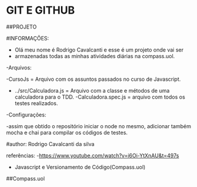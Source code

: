 # GIT E GITHUB

##PROJETO

#INFORMAÇÕES: 

- Olá meu nome é Rodrigo Cavalcanti e esse é um projeto onde vai ser 
- armazenadas todas as minhas atividades diárias na compass.uol.

-Arquivos:

-CursoJs = Arquivo com os assuntos passados no curso de Javascript.
- ../src/Calculadora.js = Arquivo com a classe e métodos de uma calculadora para o TDD.
-Calculadora.spec.js = arquivo com todos os testes realizados.

-Configurações:

-assim que obtido o repositório iniciar o node no mesmo, adicionar também mocha e chai para 
compilar os códigos de testes. 


#author: Rodrigo Cavalcanti da silva


referências:
-https://www.youtube.com/watch?v=i6Oi-YtXnAU&t=497s
- Javascript e Versionamento de Código(Compass.uol)




##Compass.uol